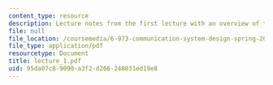 ```yaml
---
content_type: resource
description: Lecture notes from the first lecture with an overview of the course.
file: null
file_location: /coursemedia/6-973-communication-system-design-spring-2006/95da07c89090a3f2d266248031ed19e8_lecture_1.pdf
file_type: application/pdf
resourcetype: Document
title: lecture_1.pdf
uid: 95da07c8-9090-a3f2-d266-248031ed19e8
---
```

